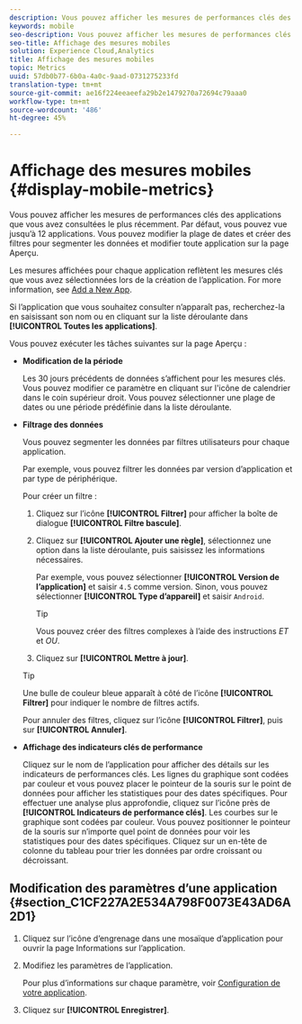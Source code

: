 ```yaml
---
description: Vous pouvez afficher les mesures de performances clés des applications que vous avez consultées le plus récemment. Par défaut, vous pouvez vue jusqu’à 12 applications. Vous pouvez modifier la plage de dates et créer des filtres pour segmenter les données et modifier toute application sur la page Aperçu.
keywords: mobile
seo-description: Vous pouvez afficher les mesures de performances clés des applications que vous avez consultées le plus récemment. Par défaut, vous pouvez vue jusqu’à 12 applications. Vous pouvez modifier la plage de dates et créer des filtres pour segmenter les données et modifier toute application sur la page Aperçu.
seo-title: Affichage des mesures mobiles
solution: Experience Cloud,Analytics
title: Affichage des mesures mobiles
topic: Metrics
uuid: 57db0b77-6b0a-4a0c-9aad-0731275233fd
translation-type: tm+mt
source-git-commit: ae16f224eeaeefa29b2e1479270a72694c79aaa0
workflow-type: tm+mt
source-wordcount: '486'
ht-degree: 45%

---
```



# Affichage des mesures mobiles {#display-mobile-metrics}

Vous pouvez afficher les mesures de performances clés des applications que vous avez consultées le plus récemment. Par défaut, vous pouvez vue jusqu’à 12 applications. Vous pouvez modifier la plage de dates et créer des filtres pour segmenter les données et modifier toute application sur la page Aperçu.

Les mesures affichées pour chaque application reflètent les mesures clés que vous avez sélectionnées lors de la création de l’application. For more information, see [Add a New App](/help/using/manage-apps/t-new-app.md).

Si l’application que vous souhaitez consulter n’apparaît pas, recherchez-la en saisissant son nom ou en cliquant sur la liste déroulante dans **[!UICONTROL Toutes les applications]**.

Vous pouvez exécuter les tâches suivantes sur la page Aperçu :

* **Modification de la période**

   Les 30 jours précédents de données s’affichent pour les mesures clés. Vous pouvez modifier ce paramètre en cliquant sur l&#39;icône de calendrier dans le coin supérieur droit. Vous pouvez sélectionner une plage de dates ou une période prédéfinie dans la liste déroulante.

* **Filtrage des données**

   Vous pouvez segmenter les données par filtres utilisateurs pour chaque application.

   Par exemple, vous pouvez filtrer les données par version d’application et par type de périphérique.

   Pour créer un filtre :

   1. Cliquez sur l’icône **[!UICONTROL Filtrer]** pour afficher la boîte de dialogue **[!UICONTROL Filtre bascule]**.
   1. Cliquez sur **[!UICONTROL Ajouter une règle]**, sélectionnez une option dans la liste déroulante, puis saisissez les informations nécessaires.

      Par exemple, vous pouvez sélectionner **[!UICONTROL Version de l’application]** et saisir `4.5` comme version. Sinon, vous pouvez sélectionner **[!UICONTROL Type d’appareil]** et saisir `Android`.

      >[!TIP]
      >
      >Vous pouvez créer des filtres complexes à l’aide des instructions *ET* et *OU*.

   1. Cliquez sur **[!UICONTROL Mettre à jour]**.
   >[!TIP]
   >
   >Une bulle de couleur bleue apparaît à côté de l’icône **[!UICONTROL Filtrer]** pour indiquer le nombre de filtres actifs.

   Pour annuler des filtres, cliquez sur l’icône **[!UICONTROL Filtrer]**, puis sur **[!UICONTROL Annuler]**.

* **Affichage des indicateurs clés de performance**

   Cliquez sur le nom de l’application pour afficher des détails sur les indicateurs de performances clés. Les lignes du graphique sont codées par couleur et vous pouvez placer le pointeur de la souris sur le point de données pour afficher les statistiques pour des dates spécifiques. Pour effectuer une analyse plus approfondie, cliquez sur l’icône près de **[!UICONTROL Indicateurs de performance clés]**. Les courbes sur le graphique sont codées par couleur. Vous pouvez positionner le pointeur de la souris sur n’importe quel point de données pour voir les statistiques pour des dates spécifiques. Cliquez sur un en-tête de colonne du tableau pour trier les données par ordre croissant ou décroissant.

## Modification des paramètres d’une application {#section_C1CF227A2E534A798F0073E43AD6A2D1}

1. Cliquez sur l’icône d’engrenage dans une mosaïque d’application pour ouvrir la page Informations sur l’application.
1. Modifiez les paramètres de l’application.

   Pour plus d’informations sur chaque paramètre, voir  [Configuration de votre application](/help/using/c-manage-app-settings/c-mob-confg-app/c-mob-confg-app.md).

1. Cliquez sur **[!UICONTROL Enregistrer]**.
